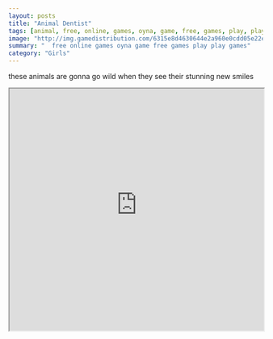 ```yaml
---
layout: posts
title: "Animal Dentist"
tags: [animal, free, online, games, oyna, game, free, games, play, play, games]
image: "http://img.gamedistribution.com/6315e8d4630644e2a960e0cdd05e22ec.jpg"
summary: "  free online games oyna game free games play play games"
category: "Girls"
---
```


these animals are gonna go wild when they see their stunning new smiles

<iframe width="100%" height="480px;" src="http://flash.gamedistribution.com?game=6315e8d4630644e2a960e0cdd05e22ec"></iframe>